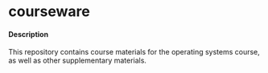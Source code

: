 # courseware

#### Description

This repository contains course materials for the operating systems course, as well as other supplementary materials.